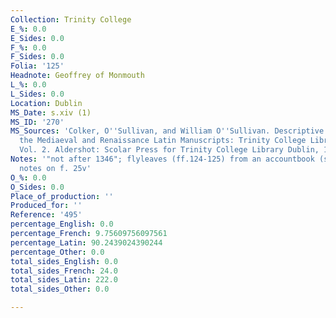 ```yaml
---
Collection: Trinity College
E_%: 0.0
E_Sides: 0.0
F_%: 0.0
F_Sides: 0.0
Folia: '125'
Headnote: Geoffrey of Monmouth
L_%: 0.0
L_Sides: 0.0
Location: Dublin
MS_Date: s.xiv (1)
MS_ID: '270'
MS_Sources: 'Colker, O''Sullivan, and William O''Sullivan. Descriptive Catalogue of
  the Mediaeval and Renaissance Latin Manuscripts: Trinity College Library Dublin.
  Vol. 2. Aldershot: Scolar Press for Trinity College Library Dublin, 1991.'
Notes: '"not after 1346"; flyleaves (ff.124-125) from an accountbook (some names visible);
  notes on f. 25v'
O_%: 0.0
O_Sides: 0.0
Place_of_production: ''
Produced_for: ''
Reference: '495'
percentage_English: 0.0
percentage_French: 9.75609756097561
percentage_Latin: 90.2439024390244
percentage_Other: 0.0
total_sides_English: 0.0
total_sides_French: 24.0
total_sides_Latin: 222.0
total_sides_Other: 0.0

---
```

